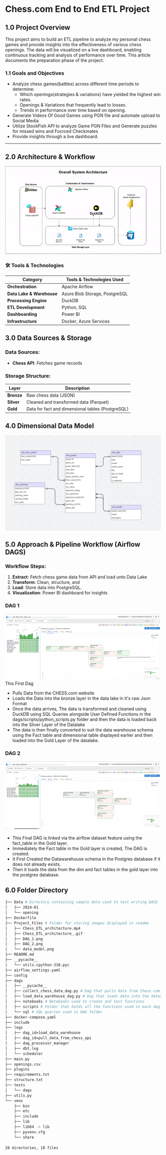 # Chess.com End to End ETL Project

## **1.0 Project Overview**

This project aims to build an ETL pipeline to analyze my personal chess games and provide insights into the effectiveness of various chess openings. The data will be visualized on a live dashboard, enabling continuous tracking and analysis of performance over time. This article documents the preparation phase of the project.

### **1.1 Goals and Objectives**

- Analyze chess games(battles) across different time periods to determine:
    - Which openings(strategies & variations) have yielded the highest win rates.
    - Openings & Variations that frequently lead to losses.
    - Trends in performance over time based on opening.
- Generate Videos Of Good Games using PGN file and automate upload to Social Media
- Utilize StockFish API to analyze Game PGN FIles and Generate puzzles for missed wins and Focrced Checkmates
- Provide insights through a live dashboard.

---

## 2.0 Architecture & Workflow
![Pipeline Architecture](Project_Files/Chess_ETL_architecture_.gif)

### 🛠 Tools & Technologies

| Category | Tools & Technologies Used |
| --- | --- |
| **Orchestration** | Apache Airflow |
| **Data Lake & Warehouse** | Azure Blob Storage, PostgreSQL |
| **Processing Engine** | DuckDB |
| **ETL Development** | Python, SQL |
| **Dashboarding** | Power BI |
| **Infrastructure** | Docker, Azure Services |



## 3.0 Data Sources & Storage

### **Data Sources:**

- **Chess API**: Fetches game records

### **Storage Structure:**

| Layer | Description |
| --- | --- |
| **Bronze** | Raw chess data (JSON) |
| **Silver** | Cleaned and transformed data (Parquet) |
| **Gold** | Data for fact and dimensional tables (PostgreSQL) |


## 4.0  Dimensional Data Model
![Pipeline Architecture](Project_Files/data_model.png)


## 5.0  **Approach & Pipeline Workflow (Airflow DAGS)**

### **Workflow Steps:**

1. **Extract**: Fetch chess game data from API and load unto Data Lake
2. **Transform**: Clean, structure, and 
3. **Load**: Store data into PostgreSQL.
4. **Visualization**: Power BI dashboard for insights

### DAG 1 
![Dag 2 Image](Project_Files/DAG_1.png)
This First Dag 
- Pulls Data from the CHESS.com website 
- Loads the Data into the bronze layer in the data lake in it's raw Json Format
- Once the data arrives, The data is transformed and cleaned using DuckDB using SQL Queries alongside User Defined Functions in the dags/scripts/python_scripts.py folder and then the data is loaded back into the Silver Layer of the Datalake
- The data is then finally converted to suit the data warehouse schema using the Fact table and dimensional table displayed earlier and then loaded into the Gold Layer of the datalake.


### DAG 2
![Dag 2 Image](Project_Files/DAG_2.png)
- This Final DAG is linked via the airflow dataset feature using the fact_table in the Gold layer. 
- Immediately the Fact table in the Gold layer is created, The DAG is created. 
- It First Created the Datawarehouse schema in the Postgres database if it does not already exists.
- Then it loads the data from the dim and fact tables in the gold layer into the postgres database.

## 6.0 Folder Directory
```bash  
├── Data # Directory containing sample data used to test writing DAGS
│   ├── 2024-01
│   └── opening
├── Dockerfile
├── Project_Files # Folder for storing images displayed in readme
│   ├── Chess_ETL_architecture.mp4
│   ├── Chess_ETL_architecture_.gif
│   ├── DAG_1.png
│   ├── DAG_2.png
│   └── data_model.png
├── README.md
├── __pycache__
│   └── utils.cpython-310.pyc
├── airflow_settings.yaml
├── config
├── dags
│   ├── __pycache__
│   ├── collect_chess_data_dag.py # Dag that pulls data from Chess.com API and stores in Data lake
│   ├── load_data_warehouse_dag.py # Dag that loads data into the datwarehouse
│   ├── notebooks # Notebooks used to create and test functions
│   ├── scripts # Folder that holds all the functions used in each dag folder
│   └── sql # SQL queries used in DAG folder
├── docker-compose.yaml
├── include
├── logs
│   ├── dag_id=load_data_warehouse
│   ├── dag_id=pull_data_from_chess_api
│   ├── dag_processor_manager
│   ├── dbt.log
│   └── scheduler
├── main.py
├── openings.csv
├── plugins
├── requirements.txt
├── structure.txt
├── tests
│   └── dags
├── utils.py
└── venv
    ├── bin
    ├── etc
    ├── include
    ├── lib
    ├── lib64 -> lib
    ├── pyvenv.cfg
    └── share

28 directories, 18 files

